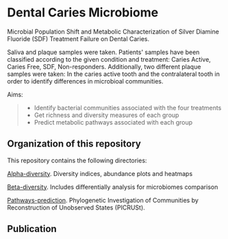 # Dental Caries Microbiome

Microbial Population Shift and Metabolic Characterization of Silver Diamine Fluoride (SDF) Treatment Failure on Dental Caries.

Saliva and plaque samples were taken. Patients' samples have been classified according to the given condition and treatment: Caries Active, Caries Free, SDF, Non-responders.  Additionally, two different plaque samples were taken: In the caries active tooth and the contralateral tooth in order to identify differences in microbioal communities.

Aims: 

> * Identify bacterial communities associated with the four treatments 
> * Get richness and diversity measures of each group
> * Predict metabolic pathways associated with each group

 ## Organization of this repository

 This repository contains the following directories:

[Alpha-diversity](https://github.com/mariaasierra/Dental_Caries/tree/master/Alpha-diversity). Diversity indices, abundance plots and heatmaps
 
[Beta-diversity](https://github.com/mariaasierra/Dental_Caries/tree/master/Beta-diversity). Includes differentially analysis for microbiomes comparison 

[Pathways-prediction](https://github.com/mariaasierra/Dental_Caries/tree/master/Pathways-prediction). Phylogenetic Investigation of Communities by Reconstruction of Unobserved States (PICRUSt).

## Publication
